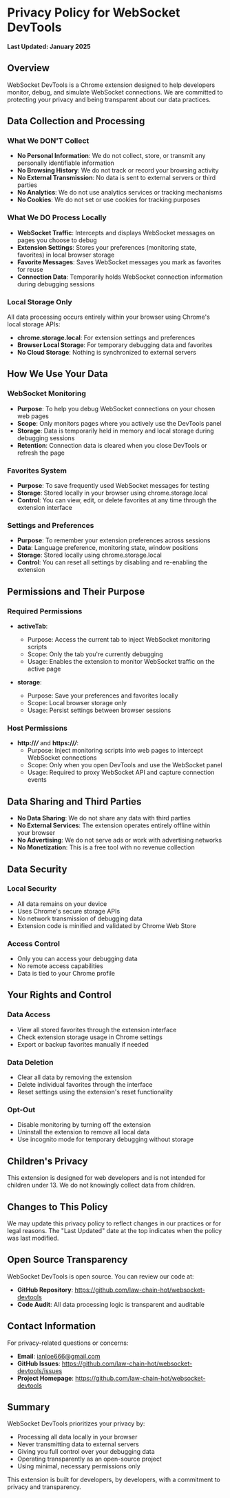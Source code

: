 # Privacy Policy for WebSocket DevTools

**Last Updated: January 2025**

## Overview

WebSocket DevTools is a Chrome extension designed to help developers monitor, debug, and simulate WebSocket connections. We are committed to protecting your privacy and being transparent about our data practices.

## Data Collection and Processing

### What We DON'T Collect
- **No Personal Information**: We do not collect, store, or transmit any personally identifiable information
- **No Browsing History**: We do not track or record your browsing activity
- **No External Transmission**: No data is sent to external servers or third parties
- **No Analytics**: We do not use analytics services or tracking mechanisms
- **No Cookies**: We do not set or use cookies for tracking purposes

### What We DO Process Locally
- **WebSocket Traffic**: Intercepts and displays WebSocket messages on pages you choose to debug
- **Extension Settings**: Stores your preferences (monitoring state, favorites) in local browser storage
- **Favorite Messages**: Saves WebSocket messages you mark as favorites for reuse
- **Connection Data**: Temporarily holds WebSocket connection information during debugging sessions

### Local Storage Only
All data processing occurs entirely within your browser using Chrome's local storage APIs:
- **chrome.storage.local**: For extension settings and preferences
- **Browser Local Storage**: For temporary debugging data and favorites
- **No Cloud Storage**: Nothing is synchronized to external servers

## How We Use Your Data

### WebSocket Monitoring
- **Purpose**: To help you debug WebSocket connections on your chosen web pages
- **Scope**: Only monitors pages where you actively use the DevTools panel
- **Storage**: Data is temporarily held in memory and local storage during debugging sessions
- **Retention**: Connection data is cleared when you close DevTools or refresh the page

### Favorites System
- **Purpose**: To save frequently used WebSocket messages for testing
- **Storage**: Stored locally in your browser using chrome.storage.local
- **Control**: You can view, edit, or delete favorites at any time through the extension interface

### Settings and Preferences
- **Purpose**: To remember your extension preferences across sessions
- **Data**: Language preference, monitoring state, window positions
- **Storage**: Stored locally using chrome.storage.local
- **Control**: You can reset all settings by disabling and re-enabling the extension

## Permissions and Their Purpose

### Required Permissions
- **activeTab**: 
  - Purpose: Access the current tab to inject WebSocket monitoring scripts
  - Scope: Only the tab you're currently debugging
  - Usage: Enables the extension to monitor WebSocket traffic on the active page

- **storage**: 
  - Purpose: Save your preferences and favorites locally
  - Scope: Local browser storage only
  - Usage: Persist settings between browser sessions

### Host Permissions
- **http://*/*** and **https://*/***: 
  - Purpose: Inject monitoring scripts into web pages to intercept WebSocket connections
  - Scope: Only when you open DevTools and use the WebSocket panel
  - Usage: Required to proxy WebSocket API and capture connection events

## Data Sharing and Third Parties

- **No Data Sharing**: We do not share any data with third parties
- **No External Services**: The extension operates entirely offline within your browser
- **No Advertising**: We do not serve ads or work with advertising networks
- **No Monetization**: This is a free tool with no revenue collection

## Data Security

### Local Security
- All data remains on your device
- Uses Chrome's secure storage APIs
- No network transmission of debugging data
- Extension code is minified and validated by Chrome Web Store

### Access Control
- Only you can access your debugging data
- No remote access capabilities
- Data is tied to your Chrome profile

## Your Rights and Control

### Data Access
- View all stored favorites through the extension interface
- Check extension storage usage in Chrome settings
- Export or backup favorites manually if needed

### Data Deletion
- Clear all data by removing the extension
- Delete individual favorites through the interface
- Reset settings using the extension's reset functionality

### Opt-Out
- Disable monitoring by turning off the extension
- Uninstall the extension to remove all local data
- Use incognito mode for temporary debugging without storage

## Children's Privacy

This extension is designed for web developers and is not intended for children under 13. We do not knowingly collect data from children.

## Changes to This Policy

We may update this privacy policy to reflect changes in our practices or for legal reasons. The "Last Updated" date at the top indicates when the policy was last modified.

## Open Source Transparency

WebSocket DevTools is open source. You can review our code at:
- **GitHub Repository**: https://github.com/law-chain-hot/websocket-devtools
- **Code Audit**: All data processing logic is transparent and auditable

## Contact Information

For privacy-related questions or concerns:
- **Email**: ianloe666@gmail.com
- **GitHub Issues**: https://github.com/law-chain-hot/websocket-devtools/issues
- **Project Homepage**: https://github.com/law-chain-hot/websocket-devtools

## Summary

WebSocket DevTools prioritizes your privacy by:
- Processing all data locally in your browser
- Never transmitting data to external servers
- Giving you full control over your debugging data
- Operating transparently as an open-source project
- Using minimal, necessary permissions only

This extension is built for developers, by developers, with a commitment to privacy and transparency. 
